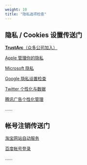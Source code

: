 ```yaml
---
weight: 10
title: "隐私选项检查"
---
```


## 隐私 / Cookies 设置传送门

[**TrustArc**（众多公司加入）](https://preferences-mgr.truste.com/)

[Apple 管理你的隐私](https://www.apple.com/cn/privacy/manage-your-privacy/)

[Microsoft 隐私](https://account.microsoft.com/privacy/)

[Google 隐私设置检查](https://myaccount.google.com/privacycheckup?utm_source=pp&hl=zh_CN)

[Twitter 个性化与数据](https://twitter.com/settings/account/personalization)

[腾讯广告个性化管理](https://privacy.qq.com/ads/optout.html)

……

## 帐号注销传送门

[淘宝网站自动服务](https://service.taobao.com/support/main/selfHelpTools/cancelAccount/cancelAnnounce.htm?spm=a1zaa.8161610.0.0.3ec91585JEOHIc)

[百度帐号登录](passport.baidu.com)

……



